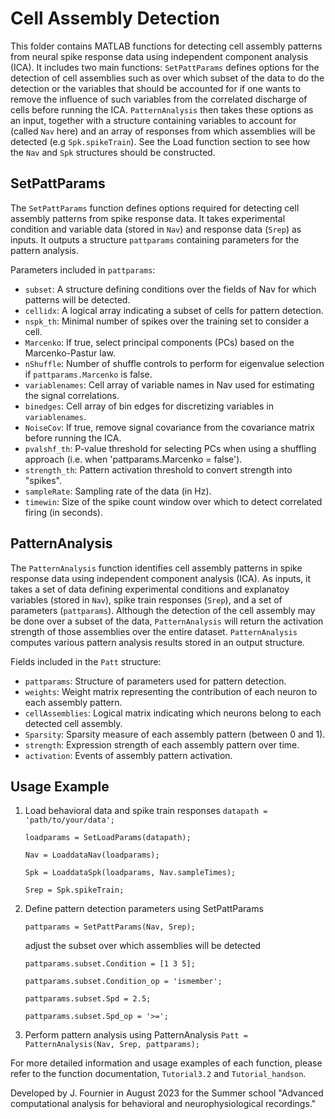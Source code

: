 # Cell Assembly Detection

This folder contains MATLAB functions for detecting cell assembly patterns from neural spike response data using independent component analysis (ICA). 
It includes two main functions: `SetPattParams` defines options for the detection of cell assemblies such as over which subset of the data to do the detection or the variables 
that should be accounted for if one wants to remove the influence of such variables from the correlated discharge of cells before running the ICA. `PatternAnalysis` then takes these options as an input,
together with a structure containing variables to account for (called `Nav` here) and an array of responses from which assemblies will be detected (e.g `Spk.spikeTrain`).
See the Load function section to see how the `Nav` and `Spk` structures should be constructed.

## SetPattParams

The `SetPattParams` function defines options required for detecting cell assembly patterns from spike response data. 
It takes experimental condition and variable data (stored in `Nav`) and response data (`Srep`) as inputs. 
It outputs a structure `pattparams` containing parameters for the pattern analysis.

Parameters included in `pattparams`:

- `subset`: A structure defining conditions over the fields of Nav for which patterns will be detected.
- `cellidx`: A logical array indicating a subset of cells for pattern detection.
- `nspk_th`: Minimal number of spikes over the training set to consider a cell.
- `Marcenko`: If true, select principal components (PCs) based on the Marcenko-Pastur law.
- `nShuffle`: Number of shuffle controls to perform for eigenvalue selection if `pattparams.Marcenko` is false.
- `variablenames`: Cell array of variable names in Nav used for estimating the signal correlations.
- `binedges`: Cell array of bin edges for discretizing variables in `variablenames`.
- `NoiseCov`: If true, remove signal covariance from the covariance matrix before running the ICA.
- `pvalshf_th`: P-value threshold for selecting PCs when using a shuffling approach (i.e. when 'pattparams.Marcenko = false').
- `strength_th`: Pattern activation threshold to convert strength into "spikes".
- `sampleRate`: Sampling rate of the data (in Hz).
- `timewin`: Size of the spike count window over which to detect correlated firing (in seconds).

## PatternAnalysis

The `PatternAnalysis` function identifies cell assembly patterns in spike response data using independent component analysis (ICA). 
As inputs, it takes a set of data defining experimental conditions and explanatoy variables (stored in `Nav`), spike train responses (`Srep`), and a set of parameters (`pattparams`).
Although the detection of the cell assembly may be done over a subset of the data, `PatternAnalysis` will return the activation strength of those assemblies over the entire dataset.
`PatternAnalysis` computes various pattern analysis results stored in an output structure.

Fields included in the `Patt` structure:

- `pattparams`: Structure of parameters used for pattern detection.
- `weights`: Weight matrix representing the contribution of each neuron to each assembly pattern.
- `cellAssemblies`: Logical matrix indicating which neurons belong to each detected cell assembly.
- `Sparsity`: Sparsity measure of each assembly pattern (between 0 and 1).
- `strength`: Expression strength of each assembly pattern over time.
- `activation`: Events of assembly pattern activation.

## Usage Example

1. Load behavioral data and spike train responses
    `datapath = 'path/to/your/data';`

    `loadparams = SetLoadParams(datapath);`

    `Nav = LoaddataNav(loadparams);`

    `Spk = LoaddataSpk(loadparams, Nav.sampleTimes);`

    `Srep = Spk.spikeTrain;`

2. Define pattern detection parameters using SetPattParams

    `pattparams = SetPattParams(Nav, Srep);`

    adjust the subset over which assemblies will be detected

    `pattparams.subset.Condition = [1 3 5];`

    `pattparams.subset.Condition_op = 'ismember';`

    `pattparams.subset.Spd = 2.5;`

    `pattparams.subset.Spd_op = '>=';`

3. Perform pattern analysis using PatternAnalysis
    `Patt = PatternAnalysis(Nav, Srep, pattparams);`

For more detailed information and usage examples of each function, please refer to the function documentation, `Tutorial3.2` and `Tutorial_handson`.

Developed by J. Fournier in August 2023 for the Summer school "Advanced computational analysis for behavioral and neurophysiological recordings."
